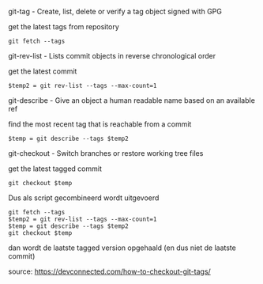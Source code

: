 git-tag - Create, list, delete or verify a tag object signed with GPG

get the latest tags from repository

```
git fetch --tags
```

git-rev-list - Lists commit objects in reverse chronological order

get the latest commit

```
$temp2 = git rev-list --tags --max-count=1
```

git-describe - Give an object a human readable name based on an available ref

find the most recent tag that is reachable from a commit

```
$temp = git describe --tags $temp2
```

git-checkout - Switch branches or restore working tree files

get the latest tagged commit
```
git checkout $temp
```

Dus als script gecombineerd wordt uitgevoerd
```
git fetch --tags
$temp2 = git rev-list --tags --max-count=1
$temp = git describe --tags $temp2
git checkout $temp
```

dan wordt de laatste tagged version opgehaald (en dus niet de laatste commit)



source: <https://devconnected.com/how-to-checkout-git-tags/>